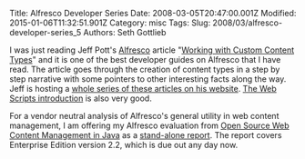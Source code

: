 Title: Alfresco Developer Series
Date: 2008-03-05T20:47:00.001Z
Modified: 2015-01-06T11:32:51.901Z
Category: misc
Tags: 
Slug: 2008/03/alfresco-developer-series_5
Authors: Seth Gottlieb

I was just reading Jeff Pott's [Alfresco](http://www.alfresco.com) article "[Working with Custom Content Types](http://ecmarchitect.com/images/articles/alfresco-content/content-article.pdf)" and it is one of the best developer guides on Alfresco that I have read.  The article goes through the creation of content types in a step by step narrative with some pointers to other interesting facts along the way.  Jeff is hosting a [whole series of these articles on his website](http://ecmarchitect.com/alfresco-developer-series/). [The Web Scripts introduction](http://ecmarchitect.com/images/articles/alfresco-webscripts/web-script-article.pdf) is also very good.    
  
For a vendor neutral analysis of Alfresco's general utility in web content management, I am offering my Alfresco evaluation from [Open Source Web Content Management in Java](http://www.contenthere.net/products-page/reports/open-source-content-management-in-java) as a [stand-alone report](http://www.contenthere.net/products-page/reports/open-source-content-management-in-alfresco). The report covers Enterprise Edition version 2.2, which is due out any day now.
